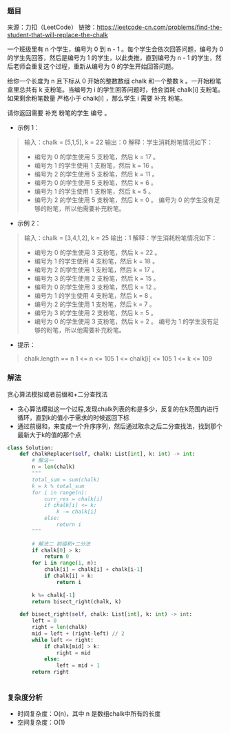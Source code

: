 ### 题目
来源：力扣（LeetCode）
链接：https://leetcode-cn.com/problems/find-the-student-that-will-replace-the-chalk



一个班级里有 n 个学生，编号为 0 到 n - 1 。每个学生会依次回答问题，编号为 0 的学生先回答，然后是编号为 1 的学生，以此类推，直到编号为 n - 1 的学生，然后老师会重复这个过程，重新从编号为 0 的学生开始回答问题。

给你一个长度为 n 且下标从 0 开始的整数数组 chalk 和一个整数 k 。一开始粉笔盒里总共有 k 支粉笔。当编号为 i 的学生回答问题时，他会消耗 chalk[i] 支粉笔。如果剩余粉笔数量 严格小于 chalk[i] ，那么学生 i 需要 补充 粉笔。

请你返回需要 补充 粉笔的学生 编号 。




* 示例 1：
>输入：chalk = [5,1,5], k = 22
>输出：0
>解释：学生消耗粉笔情况如下：
>- 编号为 0 的学生使用 5 支粉笔，然后 k = 17 。
>- 编号为 1 的学生使用 1 支粉笔，然后 k = 16 。
>- 编号为 2 的学生使用 5 支粉笔，然后 k = 11 。
>- 编号为 0 的学生使用 5 支粉笔，然后 k = 6 。
>- 编号为 1 的学生使用 1 支粉笔，然后 k = 5 。
>- 编号为 2 的学生使用 5 支粉笔，然后 k = 0 。
>编号为 0 的学生没有足够的粉笔，所以他需要补充粉笔。

* 示例 2：
>输入：chalk = [3,4,1,2], k = 25
>输出：1
>解释：学生消耗粉笔情况如下：
>- 编号为 0 的学生使用 3 支粉笔，然后 k = 22 。
>- 编号为 1 的学生使用 4 支粉笔，然后 k = 18 。
>- 编号为 2 的学生使用 1 支粉笔，然后 k = 17 。
>- 编号为 3 的学生使用 2 支粉笔，然后 k = 15 。
>- 编号为 0 的学生使用 3 支粉笔，然后 k = 12 。
>- 编号为 1 的学生使用 4 支粉笔，然后 k = 8 。
>- 编号为 2 的学生使用 1 支粉笔，然后 k = 7 。
>- 编号为 3 的学生使用 2 支粉笔，然后 k = 5 。
>- 编号为 0 的学生使用 3 支粉笔，然后 k = 2 。
>编号为 1 的学生没有足够的粉笔，所以他需要补充粉笔。


* 提示：
>chalk.length == n
>1 <= n <= 105
>1 <= chalk[i] <= 105
>1 <= k <= 109


### 解法
贪心算法模拟或者前缀和+二分查找法
* 贪心算法模拟这一个过程,发现chalk列表的和是多少，反复的在k范围内进行循环，直到k的值小于需求的时候返回下标
* 通过前缀和，来变成一个升序序列，然后通过取余之后二分查找法，找到那个最新大于k的值的那个点




```python
class Solution:
    def chalkReplacer(self, chalk: List[int], k: int) -> int:
        # 解法一
        n = len(chalk)
        """
        total_sum = sum(chalk)
        k = k % total_sum
        for i in range(n):
            curr_res = chalk[i]
            if chalk[i] <= k:
                k -= chalk[i]
            else:
                return i
        """
        
        # 解法二 前缀和+二分法
        if chalk[0] > k:
            return 0
        for i in range(1, n):
            chalk[i] = chalk[i] + chalk[i-1]
            if chalk[i] > k:
                return i
        
        k %= chalk[-1]
        return bisect_right(chalk, k)
    
    def bisect_right(self, chalk: List[int], k: int) -> int:
        left = 0
        right = len(chalk)
        mid = left + (right-left) // 2
        while left <= right:
            if chalk[mid] > k:
                right = mid
            else:
                left = mid + 1
        return right
       
```
### 复杂度分析
* 时间复杂度：O(n)，其中 n 是数组chalk中所有的长度
* 空间复杂度：O(1)